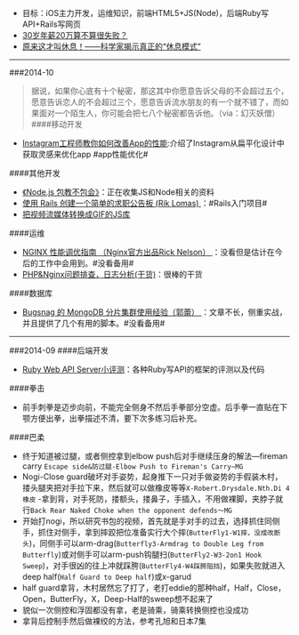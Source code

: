 - 目标：iOS主力开发，运维知识，前端HTML5+JS(Node)，后端Ruby写API+Rails写网页
- [30岁年薪20万算不算很失败？](http://mp.weixin.qq.com/s?__biz=MjM5OTA1MDUyMA==&mid=201401656&idx=1&sn=0970ffc44ecb3f1f78cfae1427b9131b#rd)
- [原来这才叫休息！——科学家揭示真正的“休息模式”](http://mp.weixin.qq.com/s?__biz=MjM5MTUzMDM4MA==&mid=201103040&idx=2&sn=d5fa791e4b018fe6d1087c9ca6ee6f54&scene=2&from=timeline&isappinstalled=0#rd)

------
###2014-10
> 据说，如果你心底有十个秘密，那这其中你愿意告诉父母的不会超过五个，愿意告诉恋人的不会超过三个，愿意告诉流水朋友的有一个就不错了，而如果面对一个陌生人，你可能会把七八个秘密都告诉他。（via：幻灭妖僧）
####移动开发
- [Instagram工程师教你如何改善App的性能](http://www.csdn.net/article/2014-10-05/2821953-instagram-improved-their-apps-performance):介绍了Instagram从扁平化设计中获取灵感来优化app #app性能优化#

####其他开发
- [《Node.js 包教不包会》](https://github.com/alsotang/node-lessons)：正在收集JS和Node相关的资料
- [使用 Rails 创建一个简单的求职公告板 (Rik Lomas)  ](https://medium.com/@riklomas/how-to-create-a-simple-jobs-board-in-ruby-on-rails-even-if-youve-never-coded-before-9b296c4df483)：#Rails入门项目#
- [把视频流媒体转换成GIF的JS库](http://yahoo.github.io/gifshot/)

####运维
- [NGINX 性能调优指南 （Nginx官方出品Rick Nelson） ](http://nginx.com/blog/tuning-nginx/)：没看但是估计在今后的工作中会用到。#没看备用#
- [PHP&Nginx问题排查，日志分析(干货)](http://mp.weixin.qq.com/s?__biz=MjM5NzUwNDA5MA==&mid=200596752&idx=1&sn=37ecae802f32f45ddc0240548943bcbe&scene=1)：很棒的干货

####数据库
- [Bugsnag 的 MongoDB 分片集群使用经验（郭蕾） ](http://www.infoq.com/cn/news/2014/10/bugsnag-mongo-sharding)：文章不长，侧重实战，并且提供了几个有用的脚本。#没看备用#


------
###2014-09
####后端开发
- [Ruby Web API Server小评测](http://robbinfan.com/blog/45/ruby-framework-benchmark?utm_source=feedburner&utm_medium=feed&utm_campaign=Feed%3A+javaeye%2Frobbin+%28robbin的博客%29)：各种Ruby写API的框架的评测以及代码

####拳击
- 前手刺拳是迈步向前，不能完全侧身不然后手拳部分空虚。后手拳一直贴在下颚方便出拳，出拳描述不清，要下次多练习后补充。

####巴柔
- 终于知道被过腿，或者侧控拿到elbow push后对手继续压身的解法—fireman carry `Escape side&防过腿-Elbow Push to Fireman's Carry~MG`
- Nogi-Close guard破坏对手姿势，起身推下一只对手做姿势的手假装木村，搂头腿夹把对手拉下来，然后就可以做橡皮等等`X-Robert.Drysdale.Nth.Di 4 橡皮`
-拿到背，对手死防，搂额头，搂鼻子，手插入，不用做裸脚，夹脖子就行`Back Rear Naked Choke when the opponent defends～MG`
- 开始打nogi，所以研究书包的视频，首先就是手对手的过去，选择抓住同侧手，抓住对侧手，拿到摔跤把位准备实行大个摔(`ButterFly1-W1摔，没成改断头`)，同侧手可以arm-drag(`Butterfly3-Armdrag to Double Leg from Butterfly`)或对侧手可以arm-push钩腿扫(`ButterFly2-W3-2on1 Hook Sweep`)，对手很凶的往上冲就踩胯(`ButterFly4-W4踩胯阻挡`)，如果失败就进入deep half(`Half Guard to Deep half`)或x-garud
- half guard拿背，木村居然忘了打了，老打eddie的那种half，Half，Close，Open，ButterFly，X，Deep-Half的sweep想不起来了
- 貌似一次侧控和浮固都没有拿，老是骑乘，骑乘转换侧控也没成功
- 拿背后控制手然后做裸绞的方法，参考孔旭和日本7集